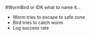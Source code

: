 #WormBird or IDK what to name it...

- Worm tries to escape to safe zone
- Bird tries to catch worm
- Log success rate
